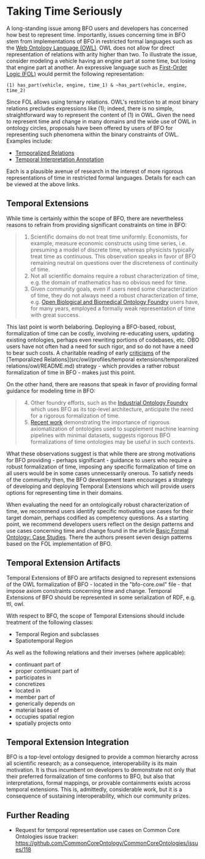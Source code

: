 # Taking Time Seriously
A long-standing issue among BFO users and developers has concerned how best to represent time. Importantly, issues concerning time in BFO stem from implementations of BFO in restricted formal languages such as the [Web Ontology Language (OWL)](https://www.w3.org/TR/owl2-overview/). OWL does not allow for direct representation of relations with arity higher than two. To illustrate the issue, consider modeling a vehicle having an engine part at some time, but losing that engine part at another. An expressive language such as [First-Order Logic (FOL)](https://en.wikipedia.org/wiki/First-order_logic) would permit the following representation: 

    (1) has_part(vehicle, engine, time_1) & ~has_part(vehicle, engine, time_2)

Since FOL allows using ternary relations. OWL's restriction to at most binary relations precludes expressions like (1); indeed, there is no simple, straightforward way to represent the content of (1) in OWL. Given the need to represent time and change in many domains and the wide use of OWL in ontology circles, proposals have been offered by users of BFO for representing such phenomena within the binary constraints of OWL. Examples include: 

* [Temporalized Relations](https://github.com/BFO-ontology/BFO-2020/blob/master/src/owl/profiles/temporal%20extensions/temporalized%20relations/owl/README.md) 
* [Temporal Interpretation Annotation](https://oborel.github.io/obo-relations/temporal-semantics/)

Each is a plausible avenue of research in the interest of more rigorous representations of time in restricted formal languages. Details for each can be viewed at the above links. 

## Temporal Extensions
While time is certainly within the scope of BFO, there are nevertheless reasons to refrain from providing significant constraints on time in BFO:

> 1. Scientific domains do not treat time uniformly. Economists, for example, measure economic constructs using time series, i.e. presuming a model of discrete time, whereas physicists typically treat time as continuous. This observation speaks in favor of BFO remaining neutral on questions over the discreteness of continuity of time. 
> 2. Not all scientific domains require a robust characterization of time, e.g. the domain of mathematics has no obvious need for time. 
> 3. Given community goals, even if users need some characterization of time, they do not always need a robust characterization of time, e.g. [Open Biological and Biomedical Ontology Foundry](https://obofoundry.org/) users have, for many years, employed a formally weak representation of time with great success.
    
This last point is worth belaboring. Deploying a BFO-based, robust, formalization of time can be costly, involving re-educating users, updating existing ontologies, perhaps even rewriting portions of codebases, etc. OBO users have not often had a need for such rigor, and so do not have a need to bear such costs. A charitable reading of early [criticisms](https://github.com/cmungall/trel-crit/raw/master/trc.pdf) of the [Temporalized Relations](src/owl/profiles/temporal extensions/temporalized relations/owl/README.md) strategy - which provides a rather robust formalization of time in BFO - makes just this point.  

On the other hand, there are reasons that speak in favor of providing formal guidance for modeling time in BFO:

> 4. Other foundry efforts, such as the [Industrial Ontology Foundry](https://www.industrialontologies.org/) which uses BFO as its top-level architecture, anticipate the need for a rigorous formalization of time.
> 5. [Recent work](https://pubmed.ncbi.nlm.nih.gov/36534832/) demonstrating the importance of rigorous axiomatization of ontologies used to supplement machine learning pipelines with minimal datasets, suggests rigorous BFO formalizations of time ontologies may be useful in such contexts. 

What these observations suggest is that while there are strong motivations for BFO providing - perhaps significant - guidance to users who require a robust formalization of time, imposing any specific formalization of time on all users would be in some cases unnecessarily onerous. To satisfy needs of the community then, the BFO development team encourages a strategy of developing and deploying Temporal Extensions which will provide users options for representing time in their domains.

When evaluating the need for an ontologically robust characterization of time, we recommend users identify specific motivating use cases for their target domain, perhaps codified as competency questions. As a starting point, we recommend developers users reflect on the design patterns and use cases concerning time and change found in the article [Basic Formal Ontology: Case Studies](https://philpapers.org/archive/OTTBBF.pdf). There the authors present seven design patterns based on the FOL implementation of BFO. 

## Temporal Extension Artifacts
Temporal Extensions of BFO are artifacts designed to represent extensions of the OWL formalization of BFO - located in the "bfo-core.owl" file - that impose axiom constraints concerning time and change. Temporal Extensions of BFO should be represented in some serialization of RDF, e.g. ttl, owl. 

With respect to BFO, the scope of Temporal Extensions should include treatment of the following classes: 

* Temporal Region and subclasses 
* Spatiotemporal Region

As well as the following relations and their inverses (where applicable):
  
* continuant part of
* proper continuant part of
* participates in
* concretizes
* located in
* member part of
* generically depends on
* material bases of
* occupies spatial region
* spatially projects onto

## Temporal Extension Integration
BFO is a top-level ontology designed to provide a common hierarchy across all scientific research; as a consequence, interoperability is its main motivation. It is thus incumbent on developers to demonstrate not only that their preferred formalization of time conforms to BFO, but also that interpretations, formal mappings, or provable containments exists across temporal extensions. This is, admittedly, considerable work, but it is a consequence of sustaining interoperability, which our community prizes. 

## Further Reading

* Request for temporal representation use cases on Common Core Ontologies issue tracker: https://github.com/CommonCoreOntology/CommonCoreOntologies/issues/118